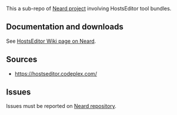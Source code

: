 This a sub-repo of [Neard project](https://github.com/crazy-max/neard) involving HostsEditor tool bundles.

## Documentation and downloads

See [HostsEditor Wiki page on Neard](https://github.com/crazy-max/neard/wiki/toolHostsEditor).

## Sources

* https://hostseditor.codeplex.com/

## Issues

Issues must be reported on [Neard repository](https://github.com/crazy-max/neard/issues).
